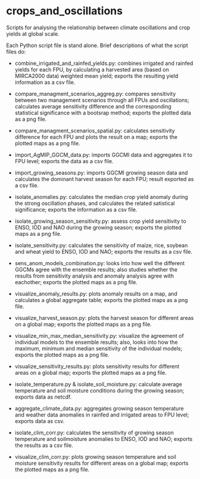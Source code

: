 # crops_and_oscillations
Scripts for analysing the relationship between climate oscillations and crop yields at global scale.

Each Python script file is stand alone. Brief descriptions of what the script files do:

- combine_irrigated_and_rainfed_yields.py: combines irrigated and rainfed yields for each FPU, by calculating a harvested area (based on MIRCA2000 data) weighted mean yield; exports the resulting yield information as a csv file.

- compare_managment_scenarios_aggreg.py: compares sensitivity between two management scenarios through all FPUs and oscillations; calculates average sensitivity difference and the corresponding statistical significance with a bootsrap method; exports the plotted data as a png file.

- compare_managment_scenarios_spatial.py: calculates sensitivity difference for each FPU and plots the result on a map; exports the plotted maps as a png file.

- import_AgMIP_GGCM_data.py: imports GGCMI data and aggregates it to FPU level; exports the data as a csv file.

- import_growing_seasons.py: imports GGCMI growing season data and calculates the dominant harvest season for each FPU; result exported as a csv file.

- isolate_anomalies.py: calculates the median crop yield anomaly during the strong oscillation phases, and calculates the related satistical significance; exports the information as a csv file.

- isolate_growing_season_sensitivity.py: assess crop yield sensitivity to ENSO, IOD and NAO during the growing season; exports the plotted maps as a png file.

- isolate_sensitivity.py: calculates the sensitivity of maize, rice, soybean and wheat yield to ENSO, IOD and NAO; exports the results as a csv file.

- sens_anom_models_combination.py: looks into how well the different GGCMs agree with the ensemble results; also studies whether the results from sensitivity analysis and anomaly analysis agree with eachother; exports the plotted maps as a png file.

- visualize_anomaly_results.py: plots anomaly results on a map, and calculates a global aggregate table; exports the plotted maps as a png file.

- visualize_harvest_season.py: plots the harvest season for different areas on a global map; exports the plotted maps as a png file.

- visualize_min_max_median_sensitivity.py: visualize the agreement of individual models to the ensemble results; also, looks into how the maximum, minimum and median sensitivity of the individual models; exports the plotted maps as a png file.

- visualize_sensitivity_results.py: plots sensitivity results for different areas on a global map; exports the plotted maps as a png file.

- isolate_temperature.py & isolate_soil_moisture.py: calculate average temperature and soil moisture conditions during the growing season; exports data as netcdf.

- aggregate_climate_data.py: aggregates growing season temperature and weather data anomalies in rainfed and irrigated areas to FPU level; exports data as csv.

- isolate_clim_corr.py: calculates the sensitivity of growing season temperature and soilmoisture anomalies to ENSO, IOD and NAO; exports the results as a csv file.

- visualize_clim_corr.py: plots growing season temperature and soil moisture sensitivity results for different areas on a global map; exports the plotted maps as a png file.


